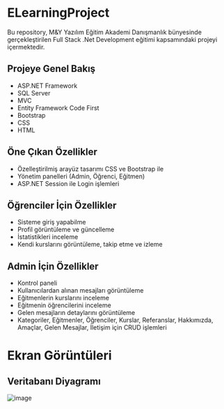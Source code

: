 # ELearningProject
Bu repository, M&Y Yazılım Eğitim Akademi Danışmanlık bünyesinde gerçekleştirilen Full Stack .Net Development eğitimi kapsamındaki projeyi içermektedir.

## Projeye Genel Bakış
* ASP.NET Framework
* SQL Server
* MVC
* Entity Framework Code First
* Bootstrap
* CSS
* HTML
## Öne Çıkan Özellikler
* Özelleştirilmiş arayüz tasarımı CSS ve Bootstrap ile
* Yönetim panelleri (Admin, Öğrenci, Eğitmen)
* ASP.NET Session ile Login işlemleri

## Öğrenciler İçin Özellikler
* Sisteme giriş yapabilme
* Profil görüntüleme ve güncelleme
* İstatistikleri inceleme
* Kendi kurslarını görüntüleme, takip etme ve izleme

## Admin İçin Özellikler
* Kontrol paneli
* Kullanıcılardan alınan mesajları görüntüleme
* Eğitmenlerin kurslarını inceleme
* Eğitmenin öğrencilerini inceleme
* Gelen mesajların detaylarını görüntüleme
* Kategoriler, Eğitmenler, Öğrenciler, Kurslar, Referanslar, Hakkımızda, Amaçlar, Gelen Mesajlar, İletişim için CRUD işlemleri

# Ekran Görüntüleri
## Veritabanı Diyagramı
![image](https://github.com/Aydinmfatih/MyELearningProject/assets/46519508/6269b4ff-7705-418a-8dc5-34060d2f7a52)


